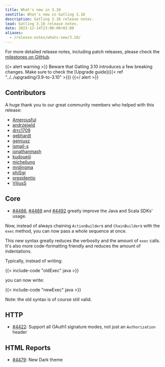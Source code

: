 ```yaml
---
title: What's new in 3.10
seotitle: What's new in Gatling 3.10
description: Gatling 3.10 release notes.
lead: Gatling 3.10 release notes.
date: 2023-12-14T23:00:00+02:00
aliases:
  - /release-notes/whats-new/3.10/
---
```


For more detailed release notes, including patch releases, please check the [milestones on GitHub](https://github.com/gatling/gatling/milestones?state=closed).

{{< alert warning >}}
Beware that Gatling 3.10 introduces a few breaking changes. Make sure to check the [Upgrade guide]({{< ref "../../upgrading/3.9-to-3.10" >}})
{{</ alert >}}

## Contributors

A huge thank you to our great community members who helped with this release:
* [Amerousful](https://github.com/Amerousful)
* [andrzejwld](https://github.com/andrzejwld)
* [drrc1709](https://github.com/drrc1709)
* [gebhardt](https://github.com/gebhardt)
* [gemiusz](https://github.com/gemiusz)
* [ismail-s](https://github.com/ismail-s)
* [jonathanmash](https://github.com/jonathanmash)
* [kudoueiji](https://github.com/kudoueiji)
* [micheljung](https://github.com/micheljung)
* [mrdingma](https://github.com/mrdingma)
* [phiSgr](https://github.com/phiSgr)
* [presidentio](https://github.com/presidentio)
* [ViliusS](https://github.com/ViliusS)

## Core

* [#4486](https://github.com/gatling/gatling/issues/4486), [#4489](https://github.com/gatling/gatling/issues/4489) and [#4492](https://github.com/gatling/gatling/issues/4492) greatly improve the Java and Scala SDKs' usage.

Now, instead of always chaining `ActionBuilder`s and `ChainBuilder`s with the `exec` method, you can now pass a whole sequence at once.

This new syntax greatly reduces the verbosity and the amount of `exec` calls.
It's also more code-formatting friendly and reduces the amount of indentations.

Typically, instead of writing:

{{< include-code "oldExec" java >}}

you can now write:

{{< include-code "newExec" java >}}

Note: the old syntax is of course still valid.

## HTTP

* [#4422](https://github.com/gatling/gatling/issues/4422): Support all OAuth1 signature modes, not just an `Authorization` header

## HTML Reports

* [#4479](https://github.com/gatling/gatling/pull/4479): New Dark theme
